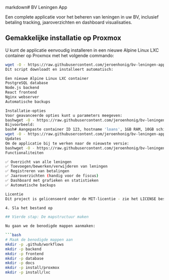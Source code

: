 markdown# BV Leningen App

Een complete applicatie voor het beheren van leningen in uw BV, inclusief betaling tracking, jaaroverzichten en dashboard visualisaties.

## Gemakkelijke installatie op Proxmox

U kunt de applicatie eenvoudig installeren in een nieuwe Alpine Linux LXC container op Proxmox met het volgende commando:

```bash
wget -O - https://raw.githubusercontent.com/jeroenhonig/bv-leningen-app/main/install/proxmox/create-lxc.sh | bash
Dit script downloadt en installeert automatisch:

Een nieuwe Alpine Linux LXC container
PostgreSQL database
Node.js backend
React frontend
Nginx webserver
Automatische backups

Installatie-opties
Voor geavanceerde opties kunt u parameters meegeven:
bashwget -O - https://raw.githubusercontent.com/jeroenhonig/bv-leningen-app/main/install/proxmox/create-lxc.sh | bash -s -- [CTID] [HOSTNAME] [MEMORY] [DISK] [CORES] [IP_CONFIG] [BRIDGE]
Bijvoorbeeld:
bash# Aangepaste container ID 123, hostname 'loans', 1GB RAM, 10GB schijf, 2 cores
wget -O - https://raw.githubusercontent.com/jeroenhonig/bv-leningen-app/main/install/proxmox/create-lxc.sh | bash -s -- 123 loans 1024 10 2 dhcp
Updates
Om de applicatie bij te werken naar de nieuwste versie:
bashwget -O - https://raw.githubusercontent.com/jeroenhonig/bv-leningen-app/main/install/lxc/update.sh | ash
Functionaliteiten

✅ Overzicht van alle leningen
✅ Toevoegen/bewerken/verwijderen van leningen
✅ Registreren van betalingen
✅ Jaaroverzichten (handig voor de fiscus)
✅ Dashboard met grafieken en statistieken
✅ Automatische backups

Licentie
Dit project is gelicenseerd onder de MIT-licentie - zie het LICENSE bestand voor details.

4. Sla het bestand op

## Vierde stap: De mapstructuur maken

Nu gaan we de benodigde mappen aanmaken:

```bash
# Maak de benodigde mappen aan
mkdir -p .github/workflows
mkdir -p backend
mkdir -p frontend
mkdir -p database
mkdir -p docs
mkdir -p install/proxmox
mkdir -p install/lxc
